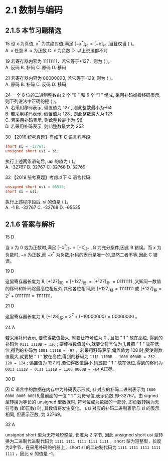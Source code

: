 # 2.1 数制与编码

## 2.1.5 本节习题精选

15 设 $x$ 为真值, ${x}^{ * }$ 为其绝对值,满足 ${\left\lbrack  -{x}^{ * }\right\rbrack  }_{ \text{补} } = {\left\lbrack  -x\right\rbrack  }_{ \text{补} }$ ,当且仅当 ( )。  
A. $x$ 任意 B. $x$ 为正数 C. $x$ 为负数 D. 以上说法都不对

19 若寄存器内容为 11111111，若它等于+127，则为 ( )。  
A. 反码 B. 补码 C. 原码 D. 移码

21 若寄存器内容为 00000000, 若它等于-128, 则为 ( )。  
A. 原码 B. 补码 C. 反码 D. 移码

24 一个 8 位的二进制整数由 2 个 “0 ” 和 6 个 “1 ” 组成, 采用补码或者移码表示, 则下列说法中正确的是 ( )。  
A. 若采用移码表示, 偏置值为 127 , 则此整数最小为-64  
B. 若采用移码表示, 偏置值为 128 , 则此整数最大为 123  
C. 若采用补码表示, 则此整数最小为-96  
D. 若采用补码表示, 则此整数最大为 252

30 【2016 统考真题】有如下 $\mathrm{C}$ 语言程序段:

```c
short si = -32767;
unsigned short usi = si;
```

执行上述两条语句后, usi 的值为 ( )。  
A. -32767 B. 32767 C. 32768 D. 32769

32 【2019 统考真题】考虑以下 $\mathrm{C}$ 语言代码:

```c
unsigned short usi = 65535;
short si = usi;
```

执行上述程序段后, si 的值是 ( )。  
A. -1 B. -32767 C. -32768 D. -65535

## 2.1.6 答案与解析

15 D

当 $x$ 为 0 或为正数时,满足 ${\left\lbrack  -{x}^{ * }\right\rbrack  }_{ \text{补} } = {\left\lbrack  -x\right\rbrack  }_{ \text{补} }$ , B 为充分条件,因此 B 错误。而 $x$ 为负数时, $- x$ 为正数,而 $- {x}^{ * }$ 为负数,补码的表示是唯一的,显然二者不等,因此 C 错误。

19 D

这里寄存器长度为 $8,{\left\lbrack  +{127}\right\rbrack  }_{\text{联 }} = {\left\lbrack  +{127}\right\rbrack  }_{\text{反 }} = {\left\lbrack  +{127}\right\rbrack  }_{\text{补 }} = {01111111}$ ,又知同一数值的移码和补码除最高位相反外,其他各位相同,则 $[+127]_{\text{移}} = 11111111$ 或 $[+127]_{\text{移}} = 2^7 + 01111111 = 11111111$。

21 D

这里寄存器长度为 $8,{\left\lbrack  -{128}\right\rbrack  }_{\text{移}} = {2}^{7} + \left( {-{10000000}}\right)  = {00000000}$ 。

24 A

若采用补码表示, 要使得数值最大, 就要让符号位为 0 , 且把 “ 1 ” 放在高位, 得到的补码为 `0111 1110B = 126` ; 要使得数值最小,就要让符号位为 1,且把 “ 1 ” 放在低位,得到的补码为 `1001 1111B = -97` 。若采用移码表示,偏置值为 128 时,要使得数值最大,就要把 “ 1 ” 放在高位,得到的移码为 `1111 1100B - 1000 0000B = 252 - 128 = 124` ; 偏置值为 127 时,要使得数值最小,则应把 “ 1 ” 放在低位,得到的移码为 `0011 1111B - 0111 1111B = 1100 0000B = -64` A正确。

30 D

因 C 语言中的数据在内存中为补码表示形式, si 对应的补码二进制表示为 `1000 0000 0000 0001B`,最前面的一位 “ 1 ” 为符号位,表示负数,即-32767。由 signed 型转换为等长的 unsigned 型数据时, 符号位成为数据的一部分, 即负数转换为无符号数 (即正数) 时, 其数值将发生变化。 usi 对应的补码二进制表示与 si 的表示相同, 但表示正数, 为 32769。

32 A

unsigned short 型为无符号短整型, 长度为 2 字节, 因此 unsigned short usi 型转换为二进制代进制代码为 `1111 1111 1111 1111 1111` ，short 型为短整型，长度为2字节，在采用补码的机器上，short si 的二进制代码为 `1111 1111 1111 1111 1111` ，因此 si 的值是 -1。
